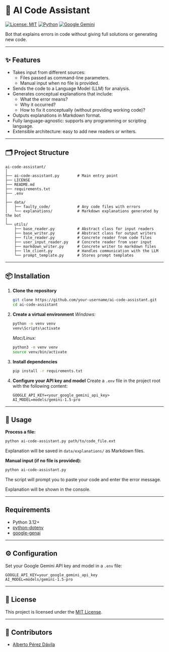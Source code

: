 # 🤖 AI Code Assistant

[![License: MIT](https://img.shields.io/badge/License-MIT-yellow.svg)](LICENSE) [![Python](https://img.shields.io/badge/Python-3.12-blue.svg)](https://www.python.org/) [![Google Gemini](https://img.shields.io/badge/Google%20Gemini-API-blue.svg)](https://ai.google.dev/)

Bot that explains errors in code without giving full solutions or generating new code.

---

## ✨ Features
- Takes input from different sources:
  - Files passed as command-line parameters.
  - Manual input when no file is provided.
- Sends the code to a Language Model (LLM) for analysis.
- Generates conceptual explanations that include:
  - What the error means?
  - Why it occurred?
  - How to fix it conceptually (without providing working code)?
- Outputs explanations in Markdown format.
- Fully language-agnostic: supports any programming or scripting language.
- Extensible architecture: easy to add new readers or writers.

---

## 🗂️ Project Structure

```
ai-code-assistant/
│
├── ai-code-assistant.py        # Main entry point
├── LICENSE
├── README.md
├── requirements.txt
├── .env
│
├── data/
│   ├── faulty_code/            # Any code files with errors
│   └── explanations/           # Markdown explanations generated by the bot
│
└── utils/
    ├── base_reader.py          # Abstract class for input readers
    ├── base_writer.py          # Abstract class for output writers
    ├── file_reader.py          # Concrete reader from code files
    ├── user_input_reader.py    # Concrete reader from user input
    ├── markdown_writer.py      # Concrete writer to markdown files
    ├── llm_client.py           # Handles communication with the LLM
    └── prompt_template.py      # Stores prompt templates
```

---

## 📦 Installation

1. **Clone the repository**
	```bash
	git clone https://github.com/your-username/ai-code-assistant.git
	cd ai-code-assistant
	```

2. **Create a virtual environment**
	*Windows:*
	  ```bash
	  python -m venv venv
	  venv\Scripts\activate
	  ```
	*Mac/Linux:*
	  ```bash
	  python3 -m venv venv
	  source venv/bin/activate
	  ```

3. **Install dependencies**
	```bash
	pip install -r requirements.txt
	```

4. **Configure your API key and model**
	Create a `.env` file in the project root with the following content:
	  ```env
	  GOOGLE_API_KEY=<your_google_gemini_api_key>
	  AI_MODEL=models/gemini-1.5-pro
	  ```

---

## 🚀 Usage

**Process a file:**

```bash
python ai-code-assistant.py path/to/code_file.ext
```

Explanation will be saved in `data/explanations/` as Markdown files.

**Manual input (if no file is provided):**

```bash
python ai-code-assistant.py
```

The script will prompt you to paste your code and enter the error message.

Explanation will be shown in the console.

---

## Requirements

- Python 3.12+
- [python-dotenv](https://pypi.org/project/python-dotenv/)
- [google-genai](https://pypi.org/project/google-genai/)

---

## ⚙️ Configuration

Set your Google Gemini API key and model in a `.env` file:

```env
GOOGLE_API_KEY=your_google_gemini_api_key
AI_MODEL=models/gemini-1.5-pro
```

---

## 📄 License

This project is licensed under the [MIT License](LICENSE).

---

## 👥 Contributors

- [Alberto Pérez Dávila](https://github.com/albertopd)
